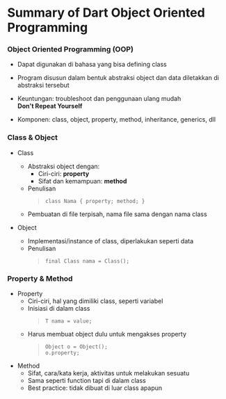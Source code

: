 # Summary of Dart Object Oriented Programming

### Object Oriented Programming (OOP)

- Dapat digunakan di bahasa yang bisa defining class
- Program disusun dalam bentuk abstraksi object dan data diletakkan di abstraksi tersebut

- Keuntungan: troubleshoot dan penggunaan ulang mudah  
  **Don't Repeat Yourself**
- Komponen: class, object, property, method, inheritance, generics, dll

### Class & Object

- Class

  - Abstraksi object dengan:
    - Ciri-ciri: **property**
    - Sifat dan kemampuan: **method**
  - Penulisan
    > `class Nama { property; method; }`
  - Pembuatan di file terpisah, nama file sama dengan nama class

- Object
  - Implementasi/instance of class, diperlakukan seperti data
  - Penulisan
    > `final Class nama = Class();`

### Property & Method

- Property
  - Ciri-ciri, hal yang dimiliki class, seperti variabel
  - Inisiasi di dalam class
    > `T nama = value;`
  - Harus membuat object dulu untuk mengakses property
    > `Object o = Object();`  
    > `o.property;`
- Method
  - Sifat, cara/kata kerja, aktivitas untuk melakukan sesuatu
  - Sama seperti function tapi di dalam class
  - Best practice: tidak dibuat di luar class apapun
